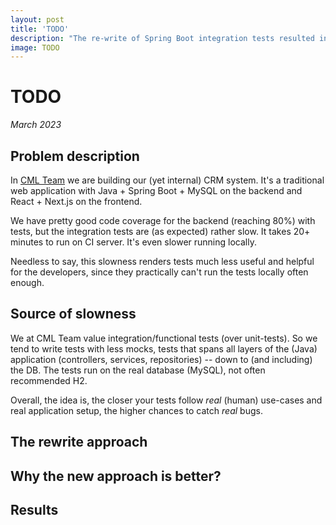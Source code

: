 ```yaml
---
layout: post
title: 'TODO'
description: "The re-write of Spring Boot integration tests resulted in 10x execution speedup"
image: TODO
---
```


# TODO

_March 2023_

## Problem description

In [CML Team](https://www.cmlteam.com) we are building our (yet internal) CRM system.
It's a traditional web application with Java + Spring Boot + MySQL on the backend and React + Next.js on the frontend.

We have pretty good code coverage for the backend (reaching 80%) with tests, but the integration tests are (as expected) rather slow. It takes 20+ minutes to run on CI server. It's even slower running locally.

Needless to say, this slowness renders tests much less useful and helpful for the developers, since they practically can't run the tests locally often enough.

## Source of slowness

We at CML Team value integration/functional tests (over unit-tests). So we tend to write tests with less mocks, tests that spans all layers of the (Java) application (controllers, services, repositories) -- down to (and including) the DB. The tests run on the real database (MySQL), not often recommended H2. 

Overall, the idea is, the closer your tests follow _real_ (human) use-cases and real application setup, the higher chances to catch _real_ bugs.


## The rewrite approach

## Why the new approach is better?

## Results
